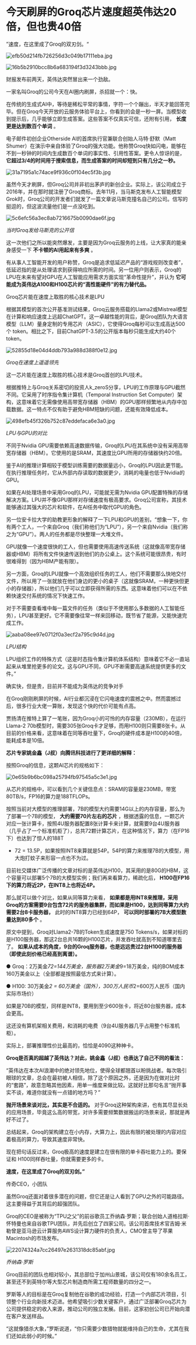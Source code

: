 # 今天刷屏的Groq芯片速度超英伟达20倍，但也贵40倍

”速度，在这里成了Groq的双刃剑。“

![efb50d214fb726256d3c049b17111eba.jpg](https://raw.githubusercontent.com/qqhsx/qqnews_image/main/2024/02/20/今天刷屏的Groq芯片速度超英伟达20倍，但也贵40倍/efb50d214fb726256d3c049b17111eba.jpg)

![16b5b2910bcc8b6a683194f3d3243bbb.jpg](https://raw.githubusercontent.com/qqhsx/qqnews_image/main/2024/02/20/今天刷屏的Groq芯片速度超英伟达20倍，但也贵40倍/16b5b2910bcc8b6a683194f3d3243bbb.jpg)

财报发布前两天，英伟达突然冒出来一个劲敌。

一家名叫Groq的公司今天在AI圈内刷屏，杀招就一个：快。

在传统的生成式AI中，等待是稀松平常的事情，字符一个个蹦出，半天才能回答完毕。但在Groq今天开放的云服务体验平台上，你看到的会是一秒一屏。当模型收到提示后，几乎能够立即生成答案。这些答案不仅真实可信，还附有引用，
**长度更是达到数百个单词** 。

电子邮件初创企业Otherside AI的首席执行官兼联合创始人马特·舒默（Matt
Shumer）在演示中亲自体验了Groq的强大功能。他称赞Groq快如闪电，能够在不到一秒钟的时间内生成数百个单词的事实性、引用性答案。更令人惊讶的是，
**它超过3/4的时间用于搜索信息，而生成答案的时间却短到只有几分之一秒。**

![31a7195a1c74ace9f936c0f104ec5f3b.jpg](https://raw.githubusercontent.com/qqhsx/qqnews_image/main/2024/02/20/今天刷屏的Groq芯片速度超英伟达20倍，但也贵40倍/31a7195a1c74ace9f936c0f104ec5f3b.jpg)

虽然今天才刷屏，但Groq公司并非初出茅庐的新创企业。实际上，该公司成立于2016年，并在那时就注册了Groq商标。去年11月，当马斯克发布人工智能模型Grok时，Groq公司的开发者们就发了一篇文章说马斯克撞名自己的公司。信写的挺逗的，但这波流量他们是一点没吃到。

![5c6efc56a3ec8ab7216675b0090dae6f.jpg](https://raw.githubusercontent.com/qqhsx/qqnews_image/main/2024/02/20/今天刷屏的Groq芯片速度超英伟达20倍，但也贵40倍/5c6efc56a3ec8ab7216675b0090dae6f.jpg)

_当时Groq发给马斯克的公开信_

这一次他们之所以能突然爆发，主要是因为Groq云服务的上线，让大家真的能亲身感受一下 **不卡顿的AI用起来有多爽** 。

有从事人工智能开发的用户称赞，Groq是追求低延迟产品的“游戏规则改变者”，低延迟指的是从处理请求到获得响应所需的时间。另一位用户则表示，Groq的LPU在未来有望对GPU在人工智能应用需求方面实现“革命性提升”，并认为
**它可能成为英伟达A100和H100芯片的“高性能硬件”的有力替代品。**

Groq芯片能在速度上取胜的核心技术是LPU

根据其模型的首次公开基准测试结果，Groq云服务搭载的Llama2或Mistreal模型在计算和响应速度上远超ChatGPT。这一卓越性能的背后，是Groq团队为大语言模型（LLM）量身定制的专用芯片（ASIC），它使得Groq每秒可以生成高达500个
token。相比之下，目前ChatGPT-3.5的公开版本每秒只能生成大约40个token。

![52855d18e04d4ddb793a988d388f0e12.jpg](https://raw.githubusercontent.com/qqhsx/qqnews_image/main/2024/02/20/今天刷屏的Groq芯片速度超英伟达20倍，但也贵40倍/52855d18e04d4ddb793a988d388f0e12.jpg)

_Groq在速度上遥遥领先_

这一芯片能在速度上取胜的核心技术是Groq首创的LPU技术。

根据推特上与Groq关系密切的投资人k_zeroS分享，LPU的工作原理与GPU截然不同。它采用了时序指令集计算机（Temporal Instruction
Set
Computer）架构，这意味着它无需像使用高带宽存储器（HBM）的GPU那样频繁地从内存中加载数据。这一特点不仅有助于避免HBM短缺的问题，还能有效降低成本。

![498efb45f326b752c87eddefaca6e3a0.jpg](https://raw.githubusercontent.com/qqhsx/qqnews_image/main/2024/02/20/今天刷屏的Groq芯片速度超英伟达20倍，但也贵40倍/498efb45f326b752c87eddefaca6e3a0.jpg)

_LPU与GPU的对比_

不同于Nvidia
GPU需要依赖高速数据传输，Groq的LPU在其系统中没有采用高带宽存储器（HBM）。它使用的是SRAM，其速度比GPU所用的存储器快约20倍。

鉴于AI的推理计算相较于模型训练需要的数据量远小，Groq的LPU因此更节能。在执行推理任务时，它从外部内存读取的数据更少，消耗的电量也低于Nvidia的GPU。

如果在AI处理场景中采用Groq的LPU，可能就无需为Nvidia
GPU配置特殊的存储解决方案。LPU并不像GPU那样对存储速度有极高要求。Groq公司宣称，其技术能够通过其强大的芯片和软件，在AI任务中取代GPU的角色。

另一位安卡拉大学的助教更形象的解释了一下LPU和GPU的差别，“想象一下，你有两个工人，一个来自Groq（我们称他们为“LPU”），另一个来自Nvidia（我们称之为“GPU”）。两人的任务都是尽快整理一大堆文件。

GPU就像一个速度很快的工人，但也需要使用高速传送系统（这就像高带宽存储器或HBM）将所有文件快速传送到他们的办公桌上。这个系统可能很昂贵，有时很难得到（因为HBM产能有限）。

另一方面，Groq的LPU就像一个高效组织任务的工人，他们不需要那么快地交付文件，所以用了一张就放在他们身边的更小的桌子（这就像SRAM，一种更快但更小的存储器），所以他们几乎可以立即获得所需的东西。这意味着他们可以在不依赖快速交付系统的情况下快速工作。

对于不需要查看堆中每一篇文件的任务（类似于不使用那么多数据的人工智能任务），LPU甚至更好。它不需要像往常一样来回移动，既节省了能源，又能快速完成工作。

![aaba08ee97e0712f0a3ecf2a795c9d4d.jpg](https://raw.githubusercontent.com/qqhsx/qqnews_image/main/2024/02/20/今天刷屏的Groq芯片速度超英伟达20倍，但也贵40倍/aaba08ee97e0712f0a3ecf2a795c9d4d.jpg)

_LPU结构_

LPU组织工作的特殊方式（这是时态指令集计算机体系结构）意味着它不必一直站起来从堆里抢更多的论文。这与GPU不同，GPU不断需要高速系统提供更多的文件。”

确实快，但是贵，目前并不能成为英伟达的竞争对手

在Groq刚刚刷屏的时候，AI行业都沉浸在它闪电速度的震撼之中。然而震撼过后，很多行业大佬一算账，发现这个快的代价可能有点高。

贾扬清在推特上算了一笔账，因为Groq小的可怜的内存容量（230MB），在运行Llama-2
70b模型时，需要305张Groq卡才足够，而用H100则只需要8张卡。从目前的价格来看，这意味着在同等吞吐量下，Groq的硬件成本是H100的40倍，能耗成本是10倍。

**芯片专家姚金鑫（J叔）向腾讯科技进行了更详细的解释：**

按照Groq的信息，这颗AI芯片的规格如下：

![0e65b9b6bc098a25794fb97545a5c3e1.jpg](https://raw.githubusercontent.com/qqhsx/qqnews_image/main/2024/02/20/今天刷屏的Groq芯片速度超英伟达20倍，但也贵40倍/0e65b9b6bc098a25794fb97545a5c3e1.jpg)

从芯片的规格中，可以看到几个关键信息点：SRAM的容量是230MB，带宽80TB/s，FP16的算力是188TFLOPs。

按照当前对大模型的推理部署，7B的模型大约需要14G以上的内存容量，那么为了部署一个7B的模型， **大约需要70片左右的芯片**
，根据透露的信息，一颗芯片对应一张计算卡，按照4U服务器配置8张计算卡来计算，就需要9台4U服务器（几乎占了一个标准机柜了），总共72颗计算芯片，在这种情况下，算力（在FP16下）也达到了惊人的188T
* 72 = 13.5P，如果按照INT8来算就是54P。54P的算力来推理7B的大模型，用大炮打蚊子来形容一点也不为过。

目前社交媒体广泛传播的文章对标的是英伟达H100，其采用的是80G的HBM，这个容量可以部署5个7B的大模型实例；我们再来看算力，稀疏化后，
**H100在FP16下的算力将近2P，在INT8上也将近4P。**

那么就可以做个对比，如果从同等算力来看，
**如果都是用INT8来推理，采用Groq的方案需要9台包含72片的服务器集群，而如果是H100，达到同等算力大约需要2台8卡服务器，**
此时的INT8算力已经到64P， **可以同时部署的7B大模型数量达到80多个** 。

原文中提到，Groq对Llama2-7B的Token生成速度是750
Tokens/s，如果对标的是H100服务器，那这2台总共16颗的H100芯片，并发吞吐就高到不知道哪里去了。
**如果从成本的角度，9台的Groq服务器，也是远远贵过2台H100的服务器（即使此刻价格已经高到离谱）。**

● Groq：2万美金*72=144万美金，服务器2万美金*9=18万美金，纯的BOM成本160万美金以上（全部都是按照最低方式来计算）。

● H100: 30万美金*2 = 60万美金（国外），300万人民币*2=600万人民币（国内实际市场价）

如果是70B的模型，同样是INT8，要用到至少600张卡，将近80台服务器，成本会更高。

这还没有算机架相关费用，和消耗的电费（9台4U服务器几乎占用整个标准机柜）。

实际上，部署推理性价比最高的，恰恰是4090这种神卡。

**Groq是否真的超越了英伟达？对此，姚金鑫（J叔）也表达了自己不同的看法：**

“英伟达在本次AI浪潮中的绝对领先地位，使得全球都翘首以盼挑战者。每次吸引眼球的文章，总会在最初被人相信，除了这个原因之外，还是因为在做对比时的“套路”，故意忽略其他因素，用单一维度来做比较。这就好比那句名言“抛开事实不谈，难道你就没有一点错的地方吗？”

**抛开场景来谈对比，其实是不合适的。**
对于Groq这种架构来讲，也有其尽显长处的应用场景，毕竟这么高的带宽，对许多需要频繁数据搬运的场景来说，那就是再好不过了。

总结起来，Groq的架构建立在小内存，大算力上，因此有限的被处理的内容对应着极高的算力，导致其速度非常快。

现在把句话反过来，Groq极高的速度是建立在很有限的单卡吞吐能力上的。要保证和 H100同样吞吐量，你就需要更多的卡。

**速度，在这里成了Groq的双刃剑。”**

传奇CEO，小团队

虽然Groq还面对着很多潜在的问题，但它还是让人看到了GPU之外的可能路径。这主要得益于其背后的超强团队。

Groq的CEO是被称为“TPU之父”的前谷歌员工乔纳森·罗斯；联合创始人道格拉斯·怀特曼也来自谷歌TPU团队，并先后创立了四家公司。该公司首席技术官吉姆·米勒曾是亚马逊云计算服务AWS设计算力硬件的负责人，CMO曾主导了苹果Macintosh的市场发布。

![22074324a7cc26497e2631318dc85abf.jpg](https://raw.githubusercontent.com/qqhsx/qqnews_image/main/2024/02/20/今天刷屏的Groq芯片速度超英伟达20倍，但也贵40倍/22074324a7cc26497e2631318dc85abf.jpg)

_乔纳森·罗斯_

Groq目前的团队也相对较小，其总部位于加州山景城，该公司仅有180余名员工，甚至还不到英特尔等大型芯片制造商所需工程师数量的四分之一。

罗斯等人的目标是在Groq复制他在谷歌的成功经验，打造一个内部芯片项目，引领整个行业向新技术迈进。他希望吸引少数关键客户，通过广泛部署Groq芯片为公司提供稳定的收入来源，推动公司的独立发展。目前，这家初创公司已开始向潜在客户发送样品。

“这就像猎杀大象，”罗斯说道，“你只需要少数猎物就能维持自己的生命，尤其在我们还如此弱小的时候。”

